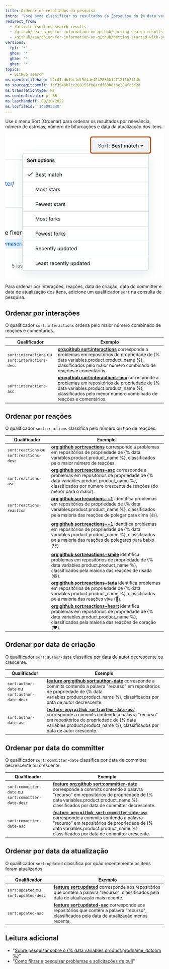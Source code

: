 ```yaml
---
title: Ordenar os resultados da pesquisa
intro: 'Você pode classificar os resultados da [pesquisa do {% data variables.product.product_name %}](/articles/searching-on-github) usando o menu Classificar ou ao adicionar um qualificador `sort` à consulta.'
redirect_from:
  - /articles/sorting-search-results
  - /github/searching-for-information-on-github/sorting-search-results
  - /github/searching-for-information-on-github/getting-started-with-searching-on-github/sorting-search-results
versions:
  fpt: '*'
  ghes: '*'
  ghae: '*'
  ghec: '*'
topics:
  - GitHub search
ms.openlocfilehash: b2c01cdb1bc1df9d4ae4247886b1471211b2714b
ms.sourcegitcommit: fcf3546b7cc208155fb8acdf68b81be28afc3d2d
ms.translationtype: HT
ms.contentlocale: pt-BR
ms.lasthandoff: 09/10/2022
ms.locfileid: '145095540'
---
```

Use o menu Sort (Ordenar) para ordenar os resultados por relevância, número de estrelas, número de bifurcações e data da atualização dos itens.

  ![Menu com opções para ordenar os resultados da pesquisa](/assets/images/help/search/repo-search-sort.png)

Para ordenar por interações, reações, data de criação, data do committer e data de atualização dos itens, adicione um qualificador `sort` na consulta de pesquisa.

## Ordenar por interações

O qualificador `sort:interactions` ordena pelo maior número combinado de reações e comentários.

| Qualificador  | Exemplo
| ------------- | -------------
| `sort:interactions` ou `sort:interactions-desc` | [**org:github sort:interactions**](https://github.com/search?q=org%3Agithub+sort%3Ainteractions&type=Issues) corresponde a problemas em repositórios de propriedade de {% data variables.product.product_name %}, classificados pelo maior número combinado de reações e comentários.
| `sort:interactions-asc` | [**org:github sort:interactions-asc**](https://github.com/search?utf8=%E2%9C%93&q=org%3Agithub+sort%3Ainteractions-asc&type=Issues) corresponde a problemas em repositórios de propriedade de {% data variables.product.product_name %}, classificados pelo menor número combinado de reações e comentários.

## Ordenar por reações

O qualificador `sort:reactions` classifica pelo número ou tipo de reações.

| Qualificador  | Exemplo
| ------------- | -------------
| `sort:reactions` ou `sort:reactions-desc` | [**org:github sort:reactions**](https://github.com/search?q=org%3Agithub+sort%3Areactions&type=Issues) corresponde a problemas em repositórios de propriedade de {% data variables.product.product_name %}, classificados pelo maior número de reações.
| `sort:reactions-asc` | [**org:github sort:reactions-asc**](https://github.com/search?q=org%3Agithub+sort%3Areactions-asc&type=Issues) corresponde a problemas em repositórios de propriedade de {% data variables.product.product_name %}, classificados por número crescente de reações (do menor para o maior).
| <code>sort:reactions-<em>reaction</em></code> | [**org:github sort:reactions-+1**](https://github.com/search?q=org%3Agithub+sort%3Areactions-%2B1&type=Issues) identifica problemas em repositórios de propriedade de {% data variables.product.product_name %}, classificados pela maioria das reações de polegar para cima (:+1:).
| | [**org:github sort:reactions--1**](https://github.com/search?utf8=%E2%9C%93&q=org%3Agithub+sort%3Areactions--1&type=Issues) identifica problemas em repositórios de propriedade de {% data variables.product.product_name %}, classificados pela maioria das reações de polegares para baixo (:-1:).
| | [**org:github sort:reactions-smile**](https://github.com/search?utf8=%E2%9C%93&q=org%3Agithub+sort%3Areactions-smile&type=Issues) identifica problemas em repositórios de propriedade de {% data variables.product.product_name %}, classificados pela maioria das reações de risada (:smile:).
| | [**org:github sort:reactions-tada**](https://github.com/search?utf8=%E2%9C%93&q=org%3Agithub+sort%3Areactions-tada&type=Issues) identifica problemas em repositórios de propriedade de {% data variables.product.product_name %}, classificados pela maioria das reações viva (:tada:).
| | [**org:github sort:reactions-heart**](https://github.com/search?utf8=%E2%9C%93&q=org%3Agithub+sort%3Areactions-heart&type=Issues) identifica problemas em repositórios de propriedade de {% data variables.product.product_name %}, classificados pela maioria das reações de coração (:heart:).

## Ordenar por data de criação

O qualificador `sort:author-date` classifica por data de autor decrescente ou crescente.

| Qualificador  | Exemplo
| ------------- | -------------
| `sort:author-date` ou `sort:author-date-desc` | [**feature org:github sort:author-date**](https://github.com/search?utf8=%E2%9C%93&q=feature+org%3Agithub+sort%3Aauthor-date&type=Commits) corresponde a commits contendo a palavra "recurso" em repositórios de propriedade de {% data variables.product.product_name %}, classificados por data de autor decrescente.
| `sort:author-date-asc` | [ **`feature org:github sort:author-date-asc`**](https://github.com/search?utf8=%E2%9C%93&q=feature+org%3Agithub+sort%3Aauthor-date-asc&type=Commits) corresponde a commits contendo a palavra "recurso" em repositórios de propriedade de {% data variables.product.product_name %}, classificados por data de autor crescente.

## Ordenar por data do committer

O qualificador `sort:committer-date` classifica por data de committer decrescente ou crescente.

| Qualificador  | Exemplo
| ------------- | -------------
| `sort:committer-date` ou `sort:committer-date-desc` | [**feature org:github sort:committer-date**](https://github.com/search?utf8=%E2%9C%93&q=feature+org%3Agithub+sort%3Acommitter-date&type=Commits) corresponde a commits contendo a palavra "recurso" em repositórios de propriedade de {% data variables.product.product_name %}, classificados por data de committer decrescente.
| `sort:committer-date-asc` | [ **`feature org:github sort:committer-date-asc`**](https://github.com/search?utf8=%E2%9C%93&q=feature+org%3Agithub+sort%3Acommitter-date-asc&type=Commits) corresponde a commits contendo a palavra "recurso" em repositórios de propriedade de {% data variables.product.product_name %}, classificados por data de committer crescente.

## Ordenar por data da atualização

O qualificador `sort:updated` classifica por quão recentemente os itens foram atualizados.

| Qualificador  | Exemplo
| ------------- | -------------
| `sort:updated` ou `sort:updated-desc` | [**feature sort:updated**](https://github.com/search?utf8=%E2%9C%93&q=feature+sort%3Aupdated&type=Repositories) corresponde aos repositórios que contêm a palavra "recurso", classificados pela data de atualização mais recente.
| `sort:updated-asc` | [**feature sort:updated-asc**](https://github.com/search?utf8=%E2%9C%93&q=feature+sort%3Aupdated-asc&type=Repositories) corresponde aos repositórios que contêm a palavra "recurso", classificados pela data de atualização menos recente.

## Leitura adicional

- "[Sobre pesquisar sobre o {% data variables.product.prodname_dotcom %}](/search-github/getting-started-with-searching-on-github/about-searching-on-github)"
- "[Como filtrar e pesquisar problemas e solicitações de pull](/issues/tracking-your-work-with-issues/filtering-and-searching-issues-and-pull-requests)"
